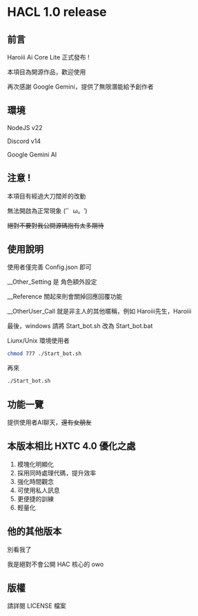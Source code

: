 # HACL 1.0 release

## 前言

Haroiii Ai Core Lite 正式發布 ! 

本項目為開源作品，歡迎使用

再次感謝 Google Gemini，提供了無限潛能給予創作者

## 環境

NodeJS v22

Discord v14

Google Gemini AI

## 注意 !

本項目有經過大刀闊斧的改動

無法開啟為正常現象 (′゜ω。‵)

~~絕對不要對我公開源碼抱有太多期待~~

## 使用說明

使用者僅完善 Config.json 即可

__Other_Setting 是 角色額外設定

__Reference 關起來則會關掉回應回覆功能

__OtherUser_Call 就是非主人的其他暱稱，例如 Haroiii先生，Haroiii 

最後，windows 請將 Start_bot.sh 改為 Start_bot.bat

Liunx/Unix 環境使用者

```bash
chmod 777 ./Start_bot.sh
```

再來

```bash
./Start_bot.sh
```

## 功能一覽

提供使用者AI聊天，~~還有女朋友~~

## 本版本相比 HXTC 4.0 優化之處

1. 模塊化明顯化
2. 採用同時處理代碼，提升效率
3. 強化時間觀念
4. 可使用私人訊息
5. 更便捷的訓練
6. 輕量化

## 他的其他版本

別看我了

我是絕對不會公開 HAC 核心的 owo

## 版權

請詳閱 LICENSE 檔案
